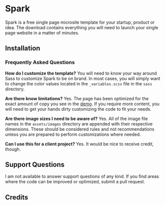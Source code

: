 # Spark
Spark is a free single page microsite template for your startup, product or idea. The download contains everything you will need to launch your single page website in a matter of minutes.

## Installation

### Frequently Asked Questions
**How do I customize the template?**
You will need to know your way around Sass to customize Spark to be on brand. In most cases, you will simply want to change the color values located in the `_variables.scss` file in the `sass` directory.

**Are there know limitations?**
Yes. The page has been optimized for the exact amount of copy you see in the [demo](http://spark.heavyheavy.com). If you require more content, you will need to get your hands dirty customizing the code to fit your needs.

**Are there image sizes I need to be aware of?**
Yes. All of the image file names in the `assets/images` directory are appended with their respective dimensions. These should be considered rules and not recommendations unless you are prepared to perform customizations where needed.

**Can I use this for a client project?**
Yes. It would be nice to receive credit, though.

## Support Questions
I am not available to answer support questions of any kind. If you find areas where the code can be improved or optimized, submit a pull request.

## Credits
